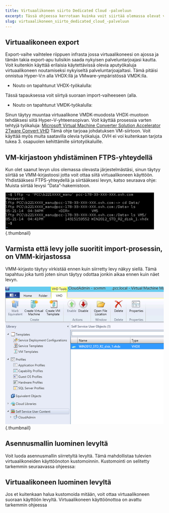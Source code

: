 ```yaml
---
title: Virtuaalikoneen siirto Dedicated Cloud -palveluun
excerpt: Tässä ohjeessa kerrotaan kuinka voit siirtää olemassa olevat virtuaalikoneet Hyper V -pohjaiseen Dedicated Cloud -palveluun
slug: virtuaalikoneen_siirto_dedicated_cloud_-palveluun
---
```



## Virtuaalikoneen export
Export-vaihe vaihtelee riippuen infrasta jossa virtuaalikoneesi on ajossa ja tämän takia export-apu tulisikin saada nykyisen palveluntarjoajasi kautta. Voit kuitenkin käyttää erilaisia käytettävissä olevia aputyökaluja virtuaalikoneen noutamiseksi nykyiseltä palveluntarjoajaltasi. Tämä pitäisi onnistua Hyper-V:n alla VHDX:llä ja VMware-ympäristössä VMDK:lla.


- Nouto on tapahtunut VHDX-työkalulla:

Tässä tapauksessa voit siirtyä suoraan import-vaiheeseen (alla.


- Nouto on tapahtunut VMDK-työkalulla:

Sinun täytyy muuntaa virtuaalikone VMDK-muodosta VHDX-muotoon tehdäksesi siitä Hyper–V-yhteensopivan. Voit käyttää prosessia varten tehtyjä työkaluja:
[Microsoft Virtual Machine Converter Solution Accelerator](http://www.microsoft.com/en-us/download/details.aspx?id=34591)
[2Tware Convert VHD](http://www.2tware.com/product/6/2twareconvertvhdfree)
Tämä ohje tarjoaa johdatuksen VM-siirtoon. Voit käyttää myös muita saatavilla olevia työkaluja. OVH ei voi kuitenkaan tarjota tukea 3. osapuolen kehittämille siirtotyökaluille.


## VM-kirjastoon yhdistäminen FTPS-yhteydellä
Kun olet saanut levyn ulos olemassa olevasta järjestelmästäsi, sinun täytyy siirtää se VMM-kirjastoosi jotta voit ottaa siitä virtuaalikoneen käyttöön. Yhdistääksesi FTPS-yhteydellä ja siirtääksesi levyn, katso seuraava ohje: []({legacy}1425)
Muista siirtää levysi ”Data”-hakemistoon.

![](images/img_1995.jpg){.thumbnail}


## Varmista että levy jolle suoritit import-prosessin, on VMM-kirjastossa
VMM-kirjasto täytyy virkistää ennen kuin siirretty levy näkyy siellä. Tämä tapahtuu joka tunti joten sinun täytyy odottaa jonkin aikaa ennen kuin näet levyn.

![](images/img_1996.jpg){.thumbnail}


## Asennusmallin luominen levyltä
Voit luoda asennusmallin siirretyltä levyltä. Tämä mahdollistaa tulevien virtuaalikoneiden käyttöönoton kustomoinnin. Kustomointi on selitetty tarkemmin seuraavassa ohjeessa: []({legacy}1436)


## Virtuaalikoneen luominen levyltä
Jos et kuitenkaan halua kustomoida mitään, voit ottaa virtuaalikoneen suoraan käyttöön levyltä. Virtuaalikoneen käyttöönottoa on avattu tarkemmin ohjeessa []({legacy}1426)

